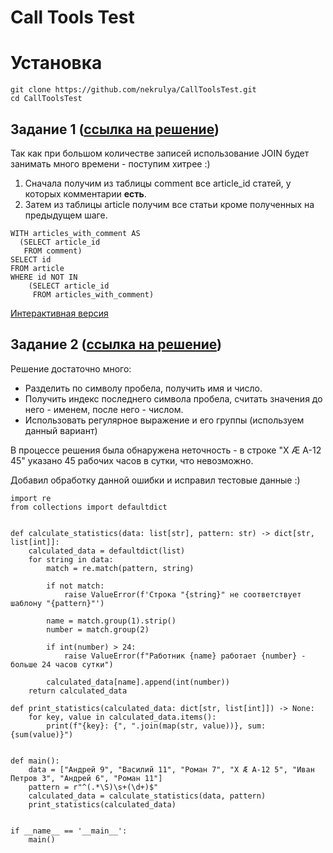 # Call Tools Test

# Установка
```
git clone https://github.com/nekrulya/CallToolsTest.git
cd CallToolsTest
```

## Задание 1 ([ссылка на решение](https://onecompiler.com/postgresql/42zetmdn7))
Так как при большом количестве записей использование JOIN будет занимать много времени - поступим хитрее :)

1. Сначала получим из таблицы comment все article_id статей, у которых комментарии **есть**. 
2. Затем из таблицы article получим все статьи кроме полученных на предыдущем шаге.

```
WITH articles_with_comment AS
  (SELECT article_id
   FROM comment)
SELECT id
FROM article
WHERE id NOT IN
    (SELECT article_id
     FROM articles_with_comment)
```

[Интерактивная версия](https://onecompiler.com/postgresql/42zetmdn7)

## Задание 2 ([ссылка на решение](https://replit.com/@IliaNiekrasov1/CooperativeCornsilkEvaluations))
Решение достаточно много:
* Разделить по символу пробела, получить имя и число.
* Получить индекс последнего символа пробела, считать значения до него - именем, после него - числом.
* Использовать регулярное выражение и его группы (используем данный вариант)

В процессе решения была обнаружена неточность - в строке "X Æ A-12 45" указано 45 рабочих часов в сутки, что невозможно. 

Добавил обработку данной ошибки и исправил тестовые данные :)

``` 
import re
from collections import defaultdict


def calculate_statistics(data: list[str], pattern: str) -> dict[str, list[int]]:
    calculated_data = defaultdict(list)
    for string in data:
        match = re.match(pattern, string)

        if not match:
            raise ValueError(f'Строка "{string}" не соответствует шаблону "{pattern}"')

        name = match.group(1).strip()
        number = match.group(2)

        if int(number) > 24:
            raise ValueError(f"Работник {name} работает {number} - больше 24 часов сутки")

        calculated_data[name].append(int(number))
    return calculated_data

def print_statistics(calculated_data: dict[str, list[int]]) -> None:
    for key, value in calculated_data.items():
        print(f"{key}: {", ".join(map(str, value))}, sum: {sum(value)}")


def main():
    data = ["Андрей 9", "Василий 11", "Роман 7", "X Æ A-12 5", "Иван Петров 3", "Андрей 6", "Роман 11"]
    pattern = r"^(.*\S)\s+(\d+)$"
    calculated_data = calculate_statistics(data, pattern)
    print_statistics(calculated_data)


if __name__ == '__main__':
    main()
```
